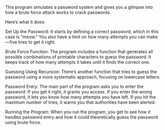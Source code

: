 This program simulates a password system and gives you a glimpse into how a brute force attack works to crack passwords.

Here’s what it does:

Set Up the Password: It starts by defining a correct password, which in this case is "meow." You also have a limit on how many attempts you can make—five tries to get it right.

Brute Force Function: The program includes a function that generates all possible combinations of printable characters to guess the password. It keeps track of how many attempts it takes until it finds the correct one.

Guessing Using Recursion: There’s another function that tries to guess the password using a more systematic approach, focusing on lowercase letters.

Password Entry: The main part of the program asks you to enter the password. If you get it right, it grants you access. If you enter the wrong password, it lets you know how many attempts you have left. If you hit the maximum number of tries, it warns you that authorities have been alerted.

Running the Program: When you run the program, you get to see how it handles password entry and how it could theoretically guess the password using brute force.
